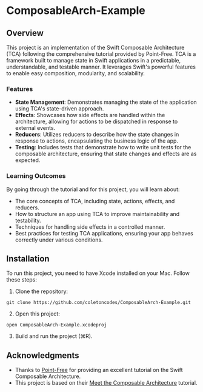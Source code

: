 # ComposableArch-Example

## Overview

This project is an implementation of the Swift Composable Architecture (TCA) following the comprehensive tutorial provided by Point-Free. TCA is a framework built to manage state in Swift applications in a predictable, understandable, and testable manner. It leverages Swift's powerful features to enable easy composition, modularity, and scalability.

### Features

- **State Management**: Demonstrates managing the state of the application using TCA's state-driven approach.
- **Effects**: Showcases how side effects are handled within the architecture, allowing for actions to be dispatched in response to external events.
- **Reducers**: Utilizes reducers to describe how the state changes in response to actions, encapsulating the business logic of the app.
- **Testing**: Includes tests that demonstrate how to write unit tests for the composable architecture, ensuring that state changes and effects are as expected.

### Learning Outcomes

By going through the tutorial and for this project, you will learn about:

- The core concepts of TCA, including state, actions, effects, and reducers.
- How to structure an app using TCA to improve maintainability and testability.
- Techniques for handling side effects in a controlled manner.
- Best practices for testing TCA applications, ensuring your app behaves correctly under various conditions.

## Installation

To run this project, you need to have Xcode installed on your Mac. Follow these steps:

1. Clone the repository:

```shell
git clone https://github.com/coletoncodes/ComposableArch-Example.git
```

2. Open this project:
```shell
open ComposableArch-Example.xcodeproj
```

3. Build and run the project (⌘R).

## Acknowledgments

- Thanks to [Point-Free](https://pointfree.co) for providing an excellent tutorial on the Swift Composable Architecture. 
- This project is based on their [Meet the Composable Architecture](https://pointfreeco.github.io/swift-composable-architecture/main/tutorials/meetcomposablearchitecture) tutorial.
